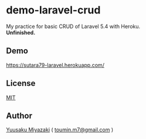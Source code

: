 # demo-laravel-crud

My practice for basic CRUD of Laravel 5.4 with Heroku.  
**Unfinished.**


## Demo
https://sutara79-laravel.herokuapp.com/


## License
[MIT](http://www.opensource.org/licenses/mit-license.php)


## Author
[Yuusaku Miyazaki](http://qiita.com/sutara79/items/ef30fcdfb7afcb2188ea)
( <toumin.m7@gmail.com> )
